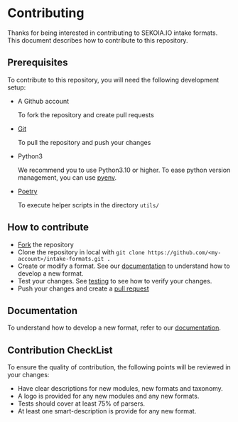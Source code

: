 # Contributing

Thanks for being interested in contributing to SEKOIA.IO intake formats. This document describes how to contribute to this repository.

## Prerequisites

To contribute to this repository, you will need the following development setup:

- A Github account

  To fork the repository and create pull requests

- [Git](https://git-scm.com/)

  To pull the repository and push your changes

- Python3

  We recommend you to use Python3.10 or higher.
  To ease python version management, you can use [pyenv](https://github.com/pyenv/pyenv#installation).

- [Poetry](https://python-poetry.org/docs/#installation)

  To execute helper scripts in the directory `utils/`

## How to contribute

- [Fork](https://github.com/SEKOIA-IO/intake-formats/fork) the repository
- Clone the repository in local with `git clone https://github.com/<my-account>/intake-formats.git .`
- Create or modify a format. See our [documentation](#documentation) to understand how to develop a new format.
- Test your changes. See [testing](doc/testing.md) to see how to verify your changes.
- Push your changes and create a [pull request](https://github.com/SEKOIA-IO/intake-formats/compare)

## <a id="documentation"></a> Documentation

To understand how to develop a new format, refer to our [documentation](doc/README.md).

## Contribution CheckList

To ensure the quality of contribution, the following points will be reviewed in your changes:

- Have clear descriptions for new modules, new formats and taxonomy.
- A logo is provided for any new modules and any new formats.
- Tests should cover at least 75% of parsers.
- At least one smart-description is provide for any new format.
